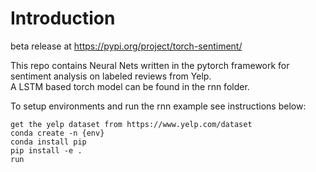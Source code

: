 # Introduction

beta release at https://pypi.org/project/torch-sentiment/

This repo contains Neural Nets written in the pytorch framework for sentiment analysis on labeled reviews from Yelp.  
A LSTM based torch model can be found in the rnn folder. 

To setup environments and run the rnn example see instructions below:  

```
get the yelp dataset from https://www.yelp.com/dataset
conda create -n {env}  
conda install pip  
pip install -e .  
run
```

